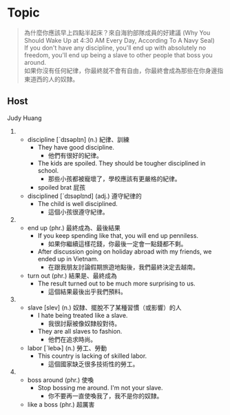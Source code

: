 # Topic

> 為什麼你應該早上四點半起床？來自海豹部隊成員的好建議 (Why You Should Wake Up at 4:30 AM Every Day, According To A Navy Seal)<br>
> If you don't have any discipline, you'll end up with absolutely no freedom, you'll end up being a slave to other people that boss you around.<br>
> 如果你沒有任何紀律，你最終就不會有自由，你最終會成為那些在你身邊指東道西的人的奴隸。<br>

## Host
Judy Huang

1.
    * discipline  [ˋdɪsəplɪn]  (n.)  紀律、訓練
      -  They have good discipline.
         +  他們有很好的紀律。
      -  The kids are spoiled. They should be tougher disciplined in school.
         +  那些小孩都被寵壞了，學校應該有更嚴格的紀律。
      -  spoiled brat 屁孩
    * disciplined  [ˋdɪsəplɪnd]  (adj.)  遵守紀律的
      -  The child is well disciplined.
         +  這個小孩很遵守紀律。
2. 
    * end up  (phr.)  最終成為、最後結果
      -  If you keep spending like that, you will end up penniless.
         +  如果你繼續這樣花錢，你最後一定會一點錢都不剩。
      -  After discussion going on holiday abroad with my friends, we ended up in Vietnam.
         +  在跟我朋友討論假期旅遊地點後，我們最終決定去越南。
    * turn out  (phr.)  結果是、最終成為
      -  The result turned out to be much more surprising to us.
         +  這個結果最後出乎我們預料。
3.
    * slave  [slev]  (n.)  奴隸、擺脫不了某種習慣（或影響）的人
      -  I hate being treated like a slave.
         +  我很討厭被像奴隸般對待。
      -  They are all slaves to fashion.
         +  他們在追求時尚。
    * labor  [ˋlebɚ]  (n.)  勞工、勞動
      -  This country is lacking of skilled labor.
         +  這個國家缺乏很多技術性的勞工。
4. 
    * boss around  (phr.)  使喚
      -  Stop bossing me around. I'm not your slave.
         +  你不要再一直使喚我了，我不是你的奴隸。
    * like a boss  (phr.)  超厲害
